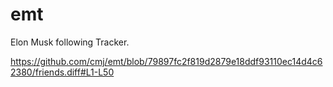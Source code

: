 # emt
Elon Musk following Tracker.

https://github.com/cmj/emt/blob/79897fc2f819d2879e18ddf93110ec14d4c62380/friends.diff#L1-L50
